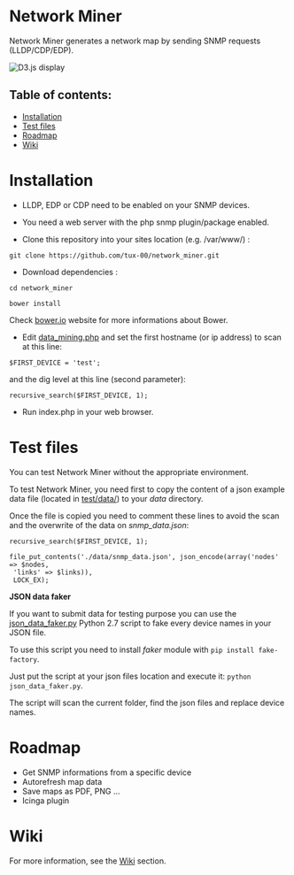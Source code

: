 # Network Miner
Network Miner generates a network map by sending SNMP requests (LLDP/CDP/EDP).

![D3.js display](http://i.imgur.com/RkQj2EF.png)

## Table of contents:
- [Installation](#installation)
- [Test files](#test-files)
- [Roadmap](#roadmap)
- [Wiki](#wiki)

# Installation
* LLDP, EDP or CDP need to be enabled on your SNMP devices.
* You need a web server with the php snmp plugin/package enabled.

* Clone this repository into your sites location (e.g. /var/www/) :

`git clone https://github.com/tux-00/network_miner.git`

* Download dependencies :

`cd network_miner`

`bower install`

Check [bower.io](http://bower.io/) website for more informations about Bower.

* Edit [data_mining.php](data_mining.php) and set the first hostname (or ip address) to scan at this line:

`$FIRST_DEVICE = 'test';`

and the dig level at this line (second parameter):

`recursive_search($FIRST_DEVICE, 1);`

* Run index.php in your web browser.

# Test files
You can test Network Miner without the appropriate environment.

To test Network Miner, you need first to copy the content of a json example data file (located in [test/data/](test/data/)) to your *data* directory.

Once the file is copied you need to comment these lines to avoid the scan and the overwrite of the data on *snmp_data.json*: 
```
recursive_search($FIRST_DEVICE, 1);

file_put_contents('./data/snmp_data.json', json_encode(array('nodes' => $nodes, 
 'links' => $links)),
 LOCK_EX);
```

**JSON data faker**

If you want to submit data for testing purpose you can use the [json_data_faker.py](test/data/json_data_faker.py) Python 2.7 script to fake every device names in your JSON file.

To use this script you need to install *faker* module with `pip install fake-factory`.

Just put the script at your json files location and execute it: `python json_data_faker.py`.

The script will scan the current folder, find the json files and replace device names.

# Roadmap
* Get SNMP informations from a specific device
* Autorefresh map data
* Save maps as PDF, PNG ...
* Icinga plugin

# Wiki
For more information, see the [Wiki](https://github.com/tux-00/network_miner/wiki) section.
